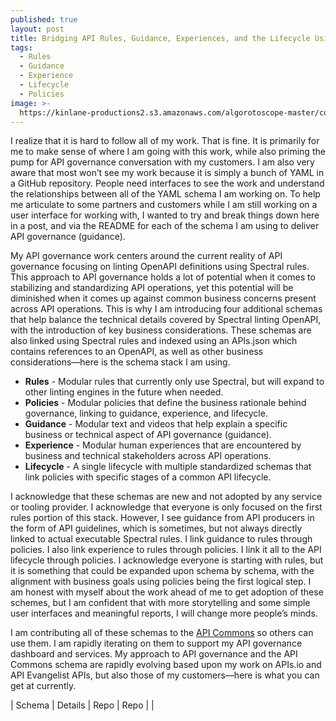 ```yaml
---
published: true
layout: post
title: Bridging API Rules, Guidance, Experiences, and the Lifecycle Using Policies
tags:
  - Rules
  - Guidance
  - Experience
  - Lifecycle
  - Policies
image: >-
  https://kinlane-productions2.s3.amazonaws.com/algorotoscope-master/copper-circuit-bay-bridge-second-half.jpeg
---
```

I realize that it is hard to follow all of my work. That is fine. It is primarily for me to make sense of where I am going with this work, while also priming the pump for API governance conversation with my customers. I am also very aware that most won’t see my work because it is simply a bunch of YAML in a GitHub repository. People need interfaces to see the work and understand the relationships between all of the YAML schema I am working on. To help me articulate to some partners and customers while I am still working on a user interface for working with, I wanted to try and break things down here in a post, and via the README for each of the schema I am using to deliver API governance (guidance).

My API governance work centers around the current reality of API governance focusing on linting OpenAPI definitions using Spectral rules. This approach to API governance holds a lot of potential when it comes to stabilizing and standardizing API operations, yet this potential will be diminished when it comes up against common business concerns present across API operations. This is why I am introducing four additional schemas that help balance the technical details covered by Spectral linting OpenAPI, with the introduction of key business considerations. These schemas are also linked using Spectral rules and indexed using an APIs.json which contains references to an OpenAPI, as well as other business considerations—here is the schema stack I am using.

- **Rules** - Modular rules that currently only use Spectral, but will expand to other linting engines in the future when needed.
- **Policies** - Modular policies that define the business rationale behind governance, linking to guidance, experience, and lifecycle.
- **Guidance** - Modular text and videos that help explain a specific business or technical aspect of API governance (guidance).
- **Experience** - Modular human experiences that are encountered by business and technical stakeholders across API operations.
- **Lifecycle** - A single lifecycle with multiple standardized schemas that link policies with specific stages of a common API lifecycle.

I acknowledge that these schemas are new and not adopted by any service or tooling provider. I acknowledge that everyone is only focused on the first rules portion of this stack. However, I see guidance from API producers in the form of API guidelines, which is sometimes, but not always directly linked to actual executable Spectral rules. I link guidance to rules through policies. I also link experience to rules through policies. I link it all to the API lifecycle through policies. I acknowledge everyone is starting with rules, but it is something that could be expanded upon schema by schema, with the alignment with business goals using policies being the first logical step. I am honest with myself about the work ahead of me to get adoption of these schemes, but I am confident that with more storytelling and some simple user interfaces and meaningful reports, I will change more people’s minds. 

I am contributing all of these schemas to the [API Commons](https://apicommons.org/) so others can use them. I am rapidly iterating on them to support my API governance dashboard and services. My approach to API governance and the API Commons schema are rapidly evolving based upon my work on APIs.io and API Evangelist APIs, but also those of my customers—here is what you can get at currently.

| Schema     | Details | Repo | Repo |
| 